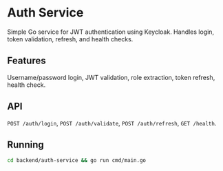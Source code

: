# Auth Service

Simple Go service for JWT authentication using Keycloak. Handles login, token validation, refresh, and health checks.

## Features
Username/password login, JWT validation, role extraction, token refresh, health check.

## API
`POST /auth/login`, `POST /auth/validate`, `POST /auth/refresh`, `GET /health`.

## Running
```bash
cd backend/auth-service && go run cmd/main.go
```

